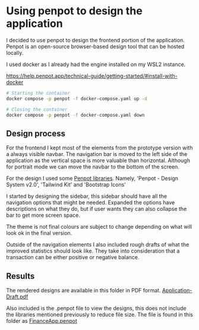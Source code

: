# Using penpot to design the application

I decided to use penpot to design the frontend portion of the application.
Penpot is an open-source browser-based design tool that can be hosted locally.

I used docker as I already had the engine installed on my WSL2 instance.

https://help.penpot.app/technical-guide/getting-started/#install-with-docker

```bash
# Starting the container
docker compose -p penpot -f docker-compose.yaml up -d

# Closing the container
docker compose -p penpot -f docker-compose.yaml down
```

## Design process

For the frontend I kept most of the elements from the prototype version with a always visible navbar.
The navigation bar is moved to the left side of the application as the vertical space is more valuable than horizontal.
Although for portrait mode we can move the navbar to the bottom of the screen.

For the design I used some [Penpot libraries](https://penpot.app/libraries-templates).
Namely, 'Penpot - Design System v2.0', 'Tailwind Kit' and 'Bootstrap Icons'

I started by designing the sidebar, this sidebar should have all the navigation options that might be needed.
Expanded the options have descriptions on what they do, but if user wants they can also collapse the bar to get more screen space.

The theme is not final colours are subject to change depending on what will look ok in the final version.

Outside of the navigation elements I also included rough drafts of what the improved statistics should look like. 
They take into consideration that a transaction can be either positive or negative balance.

## Results

The rendered designs are available in this folder in PDF format. [Application-Draft.pdf](./Application-Draft.pdf)

Also included is the .penpot file to view the designs, this does not include the libraries mentioned previously to reduce file size.
The file is found in this folder as [FinanceApp.penpot](./FinanceApp.penpot)

